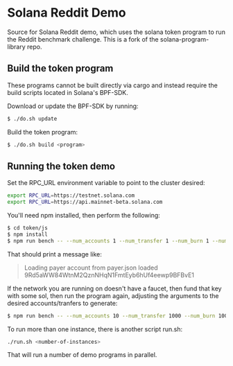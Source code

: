 # Solana Reddit Demo

Source for Solana Reddit demo, which uses the solana token program to run the Reddit benchmark challenge.
This is a fork of the solana-program-library repo.

## Build the token program

These programs cannot be built directly via cargo and instead require the build scripts located in Solana's BPF-SDK.

Download or update the BPF-SDK by running:
```bash
$ ./do.sh update
```

Build the token program:
```bash
$ ./do.sh build <program>
```

## Running the token demo

Set the RPC_URL environment variable to point to the cluster desired:

```bash
export RPC_URL=https://testnet.solana.com
export RPC_URL=https://api.mainnet-beta.solana.com
```

You'll need npm installed, then perform the following:

```bash
$ cd token/js
$ npm install
$ npm run bench -- --num_accounts 1 --num_transfer 1 --num_burn 1 --num_mint 1 --payer_account payer.json --id 0 --num_payers 4
```

That should print a message like:
> Loading payer account from payer.json
> loaded 9Rd5aWW84WtnM2QznNHqN1FmtEyb6hUf4eewp9BFBvE1

If the network you are running on doesn't have a faucet, then fund that key with some sol, then run the program again,
adjusting the arguments to the desired accounts/tranfers to generate:
```bash
$ npm run bench -- --num_accounts 10 --num_transfer 1000 --num_burn 1000 --num_mint 10 --payer_account payer.json --id 0 --num_payers 4
```

To run more than one instance, there is another script run.sh:

```bash
./run.sh <number-of-instances>
```

That will run a number of demo programs in parallel.
